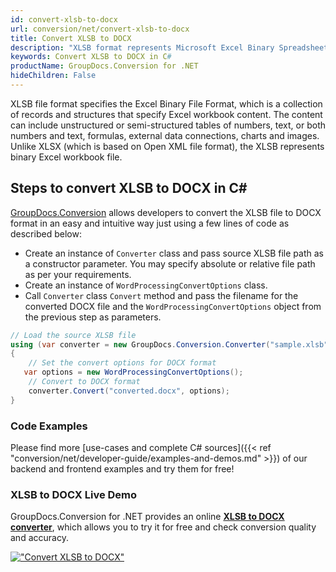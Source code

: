 ```yaml
---
id: convert-xlsb-to-docx
url: conversion/net/convert-xlsb-to-docx
title: Convert XLSB to DOCX
description: "XLSB format represents Microsoft Excel Binary Spreadsheet File with .xlsb extension. Learn how to convert XLSB to DOCX file programmatically in C# language using GroupDocs.Conversion for .NET library."
keywords: Convert XLSB to DOCX in C#
productName: GroupDocs.Conversion for .NET
hideChildren: False
---
```


XLSB file format specifies the Excel Binary File Format, which is a collection of records and structures that specify Excel workbook content. The content can include unstructured or semi-structured tables of numbers, text, or both numbers and text, formulas, external data connections, charts and images. Unlike XLSX (which is based on Open XML file format), the XLSB represents binary Excel workbook file.

## Steps to convert XLSB to DOCX in C#

[GroupDocs.Conversion](https://products.groupdocs.com/conversion/net) allows developers to convert the XLSB file to DOCX format in an easy and intuitive way just using a few lines of code as described below:

* Create an instance of `Converter` class and pass source XLSB file path as a constructor parameter. You may specify absolute or relative file path as per your requirements. 
* Create an instance of `WordProcessingConvertOptions` class.
* Call `Converter` class `Convert` method and pass the filename for the converted DOCX file and the `WordProcessingConvertOptions` object from the previous step as parameters.

```csharp
// Load the source XLSB file
using (var converter = new GroupDocs.Conversion.Converter("sample.xlsb"))
{
    // Set the convert options for DOCX format
   var options = new WordProcessingConvertOptions();
    // Convert to DOCX format
    converter.Convert("converted.docx", options);
}
```

### Code Examples

Please find more [use-cases and complete C# sources]({{< ref "conversion/net/developer-guide/examples-and-demos.md" >}}) of our backend and frontend examples and try them for free!

### XLSB to DOCX Live Demo

GroupDocs.Conversion for .NET provides an online [**XLSB to DOCX converter**](https://products.groupdocs.app/conversion/xlsb-to-docx), which allows you to try it for free and check conversion quality and accuracy.

[!["Convert XLSB to DOCX"](conversion/net/images/convert-to-docx/convert-xlsb-to-docx.png)](https://products.groupdocs.app/conversion/xlsb-to-docx)